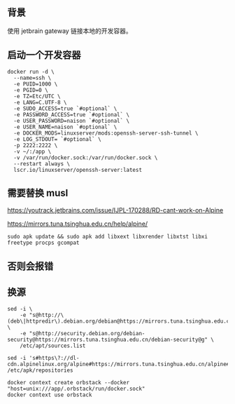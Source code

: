 ## 背景

使用 jetbrain gateway 链接本地的开发容器。

## 启动一个开发容器

```shell
docker run -d \
  --name=ssh \
  -e PUID=1000 \
  -e PGID=0 \
  -e TZ=Etc/UTC \
  -e LANG=C.UTF-8 \
  -e SUDO_ACCESS=true `#optional` \
  -e PASSWORD_ACCESS=true `#optional` \
  -e USER_PASSWORD=naison `#optional` \
  -e USER_NAME=naison `#optional` \
  -e DOCKER_MODS=linuxserver/mods:openssh-server-ssh-tunnel \
  -e LOG_STDOUT= `#optional` \
  -p 2222:2222 \
  -v ~/:/app \
  -v /var/run/docker.sock:/var/run/docker.sock \
  --restart always \
  lscr.io/linuxserver/openssh-server:latest
```

## 需要替换 musl

https://youtrack.jetbrains.com/issue/IJPL-170288/RD-cant-work-on-Alpine

https://mirrors.tuna.tsinghua.edu.cn/help/alpine/

```shell
sudo apk update && sudo apk add libxext libxrender libxtst libxi freetype procps gcompat
```

## 否则会报错

## 换源

```shell
sed -i \
    -e "s@http://\(deb\|httpredir\).debian.org/debian@https://mirrors.tuna.tsinghua.edu.cn/debian@g" \
    -e "s@http://security.debian.org/debian-security@https://mirrors.tuna.tsinghua.edu.cn/debian-security@g" \
    /etc/apt/sources.list
```

```shell
sed -i 's#https\?://dl-cdn.alpinelinux.org/alpine#https://mirrors.tuna.tsinghua.edu.cn/alpine#g' /etc/apk/repositories
```

```shell
docker context create orbstack --docker "host=unix:///app/.orbstack/run/docker.sock"
docker context use orbstack
```

